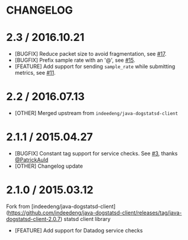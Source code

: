 # CHANGELOG

2.3 / 2016.10.21
================
* [BUGFIX] Reduce packet size to avoid fragmentation, see [#17](https://github.com/DataDog/java-dogstatsd-client/pull/17).
* [BUGFIX] Prefix sample rate with an '@', see [#15](https://github.com/DataDog/java-dogstatsd-client/pull/15).
* [FEATURE] Add support for sending `sample_rate` while submitting metrics, see [#11](https://github.com/DataDog/java-dogstatsd-client/pull/11).

2.2 / 2016.07.13
================
* [OTHER] Merged upstream from `indeedeng/java-dogstatsd-client`

2.1.1 / 2015.04.27
==================
* [BUGFIX] Constant tag support for service checks. See [#3][], thanks [@PatrickAuld][]
* [OTHER] Changelog update

2.1.0 / 2015.03.12
==================
Fork from [indeedeng/java-dogstatsd-client] (https://github.com/indeedeng/java-dogstatsd-client/releases/tag/java-dogstatsd-client-2.0.7) statsd client library
* [FEATURE] Add support for Datadog service checks


<!--- The following link definition list is generated by PimpMyChangelog --->
[#3]: https://github.com/DataDog/java-dogstatsd-client/issues/3
[@PatrickAuld]: https://github.com/PatrickAuld
